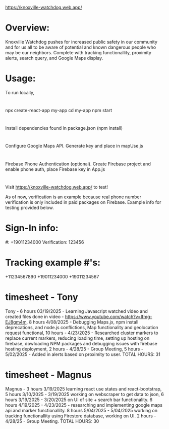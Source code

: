 https://knoxville-watchdog.web.app/

# Overview:
Knoxville Watchdog pushes for increased public safety in our community and for us all to be aware of potential and known dangerous people who may be our neighbors. Complete with tracking functionallity, proximity alerts, search query, and Google Maps display.

# Usage:
To run locally, 
# 
npx create-react-app my-app
cd my-app
npm start
# 
Install dependencies found in package.json (npm install)
# 
Configure Google Maps API. Generate key and place in mapUse.js
# 
Firebase Phone Authentication (optional). Create Firebase project and enable phone auth, place Firebase key in App.js
# 
Visit https://knoxville-watchdog.web.app/ to test!

As of now, verification is an example because real phone number verification is only included in paid packages on Firebase. Example info for testing provided below.

# Sign-In info:
 #: +19011234000
 Verification: 123456

# Tracking example #'s:
 +11234567890 
 +19011234000 
 +19011234567 
 
# timesheet - Tony 
Tony - 6 hours 03/19/2025 - Learning Javascript watched video and created files done in video - https://www.youtube.com/watch?v=lfmg-EJ8gm4m, 8 hours 4/08/2025 - Debugging Maps.jx, npm install deprecations, and node.js conflictions, Map functionality and geolocation request functional, 10 hours - 4/23/2025 - Researched cluster markers to replace current markers, reducing loading time, setting up hosting on firebase, dowloading NPM packages and debugging issues with firebase hosting deployment, 2 hours - 4/28/25 - Group Meeting, 5 hours - 5/02/2025 - Added in alerts based on proximity to user. TOTAL HOURS: 31

# timesheet - Magnus
Magnus - 3 hours  3/19/2025 learning react use states and react-bootstrap, 5 hours 3/10/2025 - 3/19/2025 working on webscraper to get data to json, 6 hours 3/19/2025 - 3/20/2025 on UI of site + search bar functionality. 6 hours 4/19/2025 - 4/23/2025 - researching and implementing google maps api and marker functionallity. 8 hours 5/04/2025 - 5/04/2025 working on tracking functionallity using Firestore database, working on UI. 2 hours - 4/28/25 - Group Meeting. TOTAL HOURS: 30


